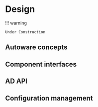 # Design

!!! warning

    Under Construction

## Autoware concepts

## Component interfaces

## AD API

## Configuration management

